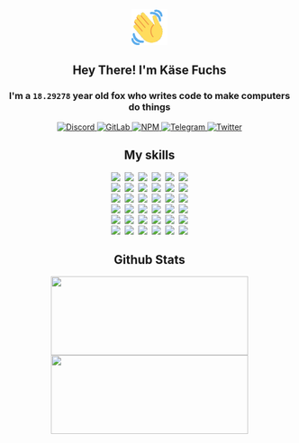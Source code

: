 <div><p align=center><img src=./resources/images/wave.gif width=64px height=64px></p><h2 align=center>Hey There! I'm Käse Fuchs</h2><h3 align=center>I'm a <code>18.29278</code> year old fox who writes code to make computers do things</h3><p align=center><a href=https://discord.com/users/507526681125322772><img alt=Discord src="https://img.shields.io/badge/Discord-5865F2?logo=discord&logoColor=white&style=flat-square#2c40f30e9075e1307ce0e9770d808f86"> </a><a href=https://gitlab.com/kasefuchs><img alt=GitLab src="https://img.shields.io/badge/GitLab-330F63?logo=gitlab&logoColor=white&style=flat-square#2c40f30e9075e1307ce0e9770d808f86"> </a><a href=https://npmjs.com/~kasefuchs><img alt=NPM src="https://img.shields.io/badge/NPM-CB3837?logo=npm&logoColor=white&style=flat-square#2c40f30e9075e1307ce0e9770d808f86"> </a><a href=https://t.me/kasefuchs><img alt=Telegram src="https://img.shields.io/badge/Telegram-2CA5E0?logo=telegram&logoColor=white&style=flat-square#2c40f30e9075e1307ce0e9770d808f86"> </a><a href=https://twitter.com/kasefuchs><img alt=Twitter src="https://img.shields.io/badge/Twitter-1DA1F2?logo=twitter&logoColor=white&style=flat-square#2c40f30e9075e1307ce0e9770d808f86"></a></p><h2 align=center>My skills</h2><p align=center><a href=https://aws.amazon.com/ ><picture><source srcset="https://skillicons.dev/icons?i=aws&theme=dark#2c40f30e9075e1307ce0e9770d808f86" media="(prefers-color-scheme: dark)"><source srcset="https://skillicons.dev/icons?i=aws&theme=light#2c40f30e9075e1307ce0e9770d808f86" media="(prefers-color-scheme: light), (prefers-color-scheme: no-preference)"><img src="https://skillicons.dev/icons?i=aws&theme=light#2c40f30e9075e1307ce0e9770d808f86"></picture></a>&nbsp;&nbsp;<a href=https://en.wikipedia.org/wiki/Bash_(Unix_shell)><picture><source srcset="https://skillicons.dev/icons?i=bash&theme=dark#2c40f30e9075e1307ce0e9770d808f86" media="(prefers-color-scheme: dark)"><source srcset="https://skillicons.dev/icons?i=bash&theme=light#2c40f30e9075e1307ce0e9770d808f86" media="(prefers-color-scheme: light), (prefers-color-scheme: no-preference)"><img src="https://skillicons.dev/icons?i=bash&theme=light#2c40f30e9075e1307ce0e9770d808f86"></picture></a>&nbsp;&nbsp;<a href=https://discord.com/developers/docs><picture><source srcset="https://skillicons.dev/icons?i=bots&theme=dark#2c40f30e9075e1307ce0e9770d808f86" media="(prefers-color-scheme: dark)"><source srcset="https://skillicons.dev/icons?i=bots&theme=light#2c40f30e9075e1307ce0e9770d808f86" media="(prefers-color-scheme: light), (prefers-color-scheme: no-preference)"><img src="https://skillicons.dev/icons?i=bots&theme=light#2c40f30e9075e1307ce0e9770d808f86"></picture></a>&nbsp;&nbsp;<a href=https://www.cloudflare.com/ ><picture><source srcset="https://skillicons.dev/icons?i=cloudflare&theme=dark#2c40f30e9075e1307ce0e9770d808f86" media="(prefers-color-scheme: dark)"><source srcset="https://skillicons.dev/icons?i=cloudflare&theme=light#2c40f30e9075e1307ce0e9770d808f86" media="(prefers-color-scheme: light), (prefers-color-scheme: no-preference)"><img src="https://skillicons.dev/icons?i=cloudflare&theme=light#2c40f30e9075e1307ce0e9770d808f86"></picture></a>&nbsp;&nbsp;<a href=https://en.wikipedia.org/wiki/CSS><picture><source srcset="https://skillicons.dev/icons?i=css&theme=dark#2c40f30e9075e1307ce0e9770d808f86" media="(prefers-color-scheme: dark)"><source srcset="https://skillicons.dev/icons?i=css&theme=light#2c40f30e9075e1307ce0e9770d808f86" media="(prefers-color-scheme: light), (prefers-color-scheme: no-preference)"><img src="https://skillicons.dev/icons?i=css&theme=light#2c40f30e9075e1307ce0e9770d808f86"></picture></a>&nbsp;&nbsp;<a href=https://www.docker.com/ ><picture><source srcset="https://skillicons.dev/icons?i=docker&theme=dark#2c40f30e9075e1307ce0e9770d808f86" media="(prefers-color-scheme: dark)"><source srcset="https://skillicons.dev/icons?i=docker&theme=light#2c40f30e9075e1307ce0e9770d808f86" media="(prefers-color-scheme: light), (prefers-color-scheme: no-preference)"><img src="https://skillicons.dev/icons?i=docker&theme=light#2c40f30e9075e1307ce0e9770d808f86"></picture></a><br><a href=https://www.electronjs.org/ ><picture><source srcset="https://skillicons.dev/icons?i=electron&theme=dark#2c40f30e9075e1307ce0e9770d808f86" media="(prefers-color-scheme: dark)"><source srcset="https://skillicons.dev/icons?i=electron&theme=light#2c40f30e9075e1307ce0e9770d808f86" media="(prefers-color-scheme: light), (prefers-color-scheme: no-preference)"><img src="https://skillicons.dev/icons?i=electron&theme=light#2c40f30e9075e1307ce0e9770d808f86"></picture></a>&nbsp;&nbsp;<a href=https://expressjs.com/ ><picture><source srcset="https://skillicons.dev/icons?i=express&theme=dark#2c40f30e9075e1307ce0e9770d808f86" media="(prefers-color-scheme: dark)"><source srcset="https://skillicons.dev/icons?i=express&theme=light#2c40f30e9075e1307ce0e9770d808f86" media="(prefers-color-scheme: light), (prefers-color-scheme: no-preference)"><img src="https://skillicons.dev/icons?i=express&theme=light#2c40f30e9075e1307ce0e9770d808f86"></picture></a>&nbsp;&nbsp;<a href=https://www.figma.com/ ><picture><source srcset="https://skillicons.dev/icons?i=figma&theme=dark#2c40f30e9075e1307ce0e9770d808f86" media="(prefers-color-scheme: dark)"><source srcset="https://skillicons.dev/icons?i=figma&theme=light#2c40f30e9075e1307ce0e9770d808f86" media="(prefers-color-scheme: light), (prefers-color-scheme: no-preference)"><img src="https://skillicons.dev/icons?i=figma&theme=light#2c40f30e9075e1307ce0e9770d808f86"></picture></a>&nbsp;&nbsp;<a href=https://firebase.google.com/ ><picture><source srcset="https://skillicons.dev/icons?i=firebase&theme=dark#2c40f30e9075e1307ce0e9770d808f86" media="(prefers-color-scheme: dark)"><source srcset="https://skillicons.dev/icons?i=firebase&theme=light#2c40f30e9075e1307ce0e9770d808f86" media="(prefers-color-scheme: light), (prefers-color-scheme: no-preference)"><img src="https://skillicons.dev/icons?i=firebase&theme=light#2c40f30e9075e1307ce0e9770d808f86"></picture></a>&nbsp;&nbsp;<a href=https://flask.palletsprojects.com/ ><picture><source srcset="https://skillicons.dev/icons?i=flask&theme=dark#2c40f30e9075e1307ce0e9770d808f86" media="(prefers-color-scheme: dark)"><source srcset="https://skillicons.dev/icons?i=flask&theme=light#2c40f30e9075e1307ce0e9770d808f86" media="(prefers-color-scheme: light), (prefers-color-scheme: no-preference)"><img src="https://skillicons.dev/icons?i=flask&theme=light#2c40f30e9075e1307ce0e9770d808f86"></picture></a>&nbsp;&nbsp;<a href=https://cloud.google.com/ ><picture><source srcset="https://skillicons.dev/icons?i=gcp&theme=dark#2c40f30e9075e1307ce0e9770d808f86" media="(prefers-color-scheme: dark)"><source srcset="https://skillicons.dev/icons?i=gcp&theme=light#2c40f30e9075e1307ce0e9770d808f86" media="(prefers-color-scheme: light), (prefers-color-scheme: no-preference)"><img src="https://skillicons.dev/icons?i=gcp&theme=light#2c40f30e9075e1307ce0e9770d808f86"></picture></a><br><a href=https://git-scm.com/ ><picture><source srcset="https://skillicons.dev/icons?i=git&theme=dark#2c40f30e9075e1307ce0e9770d808f86" media="(prefers-color-scheme: dark)"><source srcset="https://skillicons.dev/icons?i=git&theme=light#2c40f30e9075e1307ce0e9770d808f86" media="(prefers-color-scheme: light), (prefers-color-scheme: no-preference)"><img src="https://skillicons.dev/icons?i=git&theme=light#2c40f30e9075e1307ce0e9770d808f86"></picture></a>&nbsp;&nbsp;<a href=https://github.com/ ><picture><source srcset="https://skillicons.dev/icons?i=github&theme=dark#2c40f30e9075e1307ce0e9770d808f86" media="(prefers-color-scheme: dark)"><source srcset="https://skillicons.dev/icons?i=github&theme=light#2c40f30e9075e1307ce0e9770d808f86" media="(prefers-color-scheme: light), (prefers-color-scheme: no-preference)"><img src="https://skillicons.dev/icons?i=github&theme=light#2c40f30e9075e1307ce0e9770d808f86"></picture></a>&nbsp;&nbsp;<a href=https://gitlab.com/ ><picture><source srcset="https://skillicons.dev/icons?i=gitlab&theme=dark#2c40f30e9075e1307ce0e9770d808f86" media="(prefers-color-scheme: dark)"><source srcset="https://skillicons.dev/icons?i=gitlab&theme=light#2c40f30e9075e1307ce0e9770d808f86" media="(prefers-color-scheme: light), (prefers-color-scheme: no-preference)"><img src="https://skillicons.dev/icons?i=gitlab&theme=light#2c40f30e9075e1307ce0e9770d808f86"></picture></a>&nbsp;&nbsp;<a href=https://www.heroku.com/ ><picture><source srcset="https://skillicons.dev/icons?i=heroku&theme=dark#2c40f30e9075e1307ce0e9770d808f86" media="(prefers-color-scheme: dark)"><source srcset="https://skillicons.dev/icons?i=heroku&theme=light#2c40f30e9075e1307ce0e9770d808f86" media="(prefers-color-scheme: light), (prefers-color-scheme: no-preference)"><img src="https://skillicons.dev/icons?i=heroku&theme=light#2c40f30e9075e1307ce0e9770d808f86"></picture></a>&nbsp;&nbsp;<a href=https://en.wikipedia.org/wiki/HTML><picture><source srcset="https://skillicons.dev/icons?i=html&theme=dark#2c40f30e9075e1307ce0e9770d808f86" media="(prefers-color-scheme: dark)"><source srcset="https://skillicons.dev/icons?i=html&theme=light#2c40f30e9075e1307ce0e9770d808f86" media="(prefers-color-scheme: light), (prefers-color-scheme: no-preference)"><img src="https://skillicons.dev/icons?i=html&theme=light#2c40f30e9075e1307ce0e9770d808f86"></picture></a>&nbsp;&nbsp;<a href=https://en.wikipedia.org/wiki/JavaScript><picture><source srcset="https://skillicons.dev/icons?i=js&theme=dark#2c40f30e9075e1307ce0e9770d808f86" media="(prefers-color-scheme: dark)"><source srcset="https://skillicons.dev/icons?i=js&theme=light#2c40f30e9075e1307ce0e9770d808f86" media="(prefers-color-scheme: light), (prefers-color-scheme: no-preference)"><img src="https://skillicons.dev/icons?i=js&theme=light#2c40f30e9075e1307ce0e9770d808f86"></picture></a><br><a href=https://en.wikipedia.org/wiki/Linux><picture><source srcset="https://skillicons.dev/icons?i=linux&theme=dark#2c40f30e9075e1307ce0e9770d808f86" media="(prefers-color-scheme: dark)"><source srcset="https://skillicons.dev/icons?i=linux&theme=light#2c40f30e9075e1307ce0e9770d808f86" media="(prefers-color-scheme: light), (prefers-color-scheme: no-preference)"><img src="https://skillicons.dev/icons?i=linux&theme=light#2c40f30e9075e1307ce0e9770d808f86"></picture></a>&nbsp;&nbsp;<a href=https://mui.com/ ><picture><source srcset="https://skillicons.dev/icons?i=materialui&theme=dark#2c40f30e9075e1307ce0e9770d808f86" media="(prefers-color-scheme: dark)"><source srcset="https://skillicons.dev/icons?i=materialui&theme=light#2c40f30e9075e1307ce0e9770d808f86" media="(prefers-color-scheme: light), (prefers-color-scheme: no-preference)"><img src="https://skillicons.dev/icons?i=materialui&theme=light#2c40f30e9075e1307ce0e9770d808f86"></picture></a>&nbsp;&nbsp;<a href=https://en.wikipedia.org/wiki/Markdown><picture><source srcset="https://skillicons.dev/icons?i=md&theme=dark#2c40f30e9075e1307ce0e9770d808f86" media="(prefers-color-scheme: dark)"><source srcset="https://skillicons.dev/icons?i=md&theme=light#2c40f30e9075e1307ce0e9770d808f86" media="(prefers-color-scheme: light), (prefers-color-scheme: no-preference)"><img src="https://skillicons.dev/icons?i=md&theme=light#2c40f30e9075e1307ce0e9770d808f86"></picture></a>&nbsp;&nbsp;<a href=https://www.mongodb.com/ ><picture><source srcset="https://skillicons.dev/icons?i=mongodb&theme=dark#2c40f30e9075e1307ce0e9770d808f86" media="(prefers-color-scheme: dark)"><source srcset="https://skillicons.dev/icons?i=mongodb&theme=light#2c40f30e9075e1307ce0e9770d808f86" media="(prefers-color-scheme: light), (prefers-color-scheme: no-preference)"><img src="https://skillicons.dev/icons?i=mongodb&theme=light#2c40f30e9075e1307ce0e9770d808f86"></picture></a>&nbsp;&nbsp;<a href=https://www.mysql.com/ ><picture><source srcset="https://skillicons.dev/icons?i=mysql&theme=dark#2c40f30e9075e1307ce0e9770d808f86" media="(prefers-color-scheme: dark)"><source srcset="https://skillicons.dev/icons?i=mysql&theme=light#2c40f30e9075e1307ce0e9770d808f86" media="(prefers-color-scheme: light), (prefers-color-scheme: no-preference)"><img src="https://skillicons.dev/icons?i=mysql&theme=light#2c40f30e9075e1307ce0e9770d808f86"></picture></a>&nbsp;&nbsp;<a href=https://nextjs.org/ ><picture><source srcset="https://skillicons.dev/icons?i=nextjs&theme=dark#2c40f30e9075e1307ce0e9770d808f86" media="(prefers-color-scheme: dark)"><source srcset="https://skillicons.dev/icons?i=nextjs&theme=light#2c40f30e9075e1307ce0e9770d808f86" media="(prefers-color-scheme: light), (prefers-color-scheme: no-preference)"><img src="https://skillicons.dev/icons?i=nextjs&theme=light#2c40f30e9075e1307ce0e9770d808f86"></picture></a><br><a href=https://nodejs.org/en/ ><picture><source srcset="https://skillicons.dev/icons?i=nodejs&theme=dark#2c40f30e9075e1307ce0e9770d808f86" media="(prefers-color-scheme: dark)"><source srcset="https://skillicons.dev/icons?i=nodejs&theme=light#2c40f30e9075e1307ce0e9770d808f86" media="(prefers-color-scheme: light), (prefers-color-scheme: no-preference)"><img src="https://skillicons.dev/icons?i=nodejs&theme=light#2c40f30e9075e1307ce0e9770d808f86"></picture></a>&nbsp;&nbsp;<a href=https://www.postgresql.org/ ><picture><source srcset="https://skillicons.dev/icons?i=postgres&theme=dark#2c40f30e9075e1307ce0e9770d808f86" media="(prefers-color-scheme: dark)"><source srcset="https://skillicons.dev/icons?i=postgres&theme=light#2c40f30e9075e1307ce0e9770d808f86" media="(prefers-color-scheme: light), (prefers-color-scheme: no-preference)"><img src="https://skillicons.dev/icons?i=postgres&theme=light#2c40f30e9075e1307ce0e9770d808f86"></picture></a>&nbsp;&nbsp;<a href=https://learn.microsoft.com/en-us/powershell/ ><picture><source srcset="https://skillicons.dev/icons?i=powershell&theme=dark#2c40f30e9075e1307ce0e9770d808f86" media="(prefers-color-scheme: dark)"><source srcset="https://skillicons.dev/icons?i=powershell&theme=light#2c40f30e9075e1307ce0e9770d808f86" media="(prefers-color-scheme: light), (prefers-color-scheme: no-preference)"><img src="https://skillicons.dev/icons?i=powershell&theme=light#2c40f30e9075e1307ce0e9770d808f86"></picture></a>&nbsp;&nbsp;<a href=https://www.python.org/ ><picture><source srcset="https://skillicons.dev/icons?i=py&theme=dark#2c40f30e9075e1307ce0e9770d808f86" media="(prefers-color-scheme: dark)"><source srcset="https://skillicons.dev/icons?i=py&theme=light#2c40f30e9075e1307ce0e9770d808f86" media="(prefers-color-scheme: light), (prefers-color-scheme: no-preference)"><img src="https://skillicons.dev/icons?i=py&theme=light#2c40f30e9075e1307ce0e9770d808f86"></picture></a>&nbsp;&nbsp;<a href=https://www.raspberrypi.org/ ><picture><source srcset="https://skillicons.dev/icons?i=raspberrypi&theme=dark#2c40f30e9075e1307ce0e9770d808f86" media="(prefers-color-scheme: dark)"><source srcset="https://skillicons.dev/icons?i=raspberrypi&theme=light#2c40f30e9075e1307ce0e9770d808f86" media="(prefers-color-scheme: light), (prefers-color-scheme: no-preference)"><img src="https://skillicons.dev/icons?i=raspberrypi&theme=light#2c40f30e9075e1307ce0e9770d808f86"></picture></a>&nbsp;&nbsp;<a href=https://reactjs.org/ ><picture><source srcset="https://skillicons.dev/icons?i=react&theme=dark#2c40f30e9075e1307ce0e9770d808f86" media="(prefers-color-scheme: dark)"><source srcset="https://skillicons.dev/icons?i=react&theme=light#2c40f30e9075e1307ce0e9770d808f86" media="(prefers-color-scheme: light), (prefers-color-scheme: no-preference)"><img src="https://skillicons.dev/icons?i=react&theme=light#2c40f30e9075e1307ce0e9770d808f86"></picture></a><br><a href=https://redux.js.org/ ><picture><source srcset="https://skillicons.dev/icons?i=redux&theme=dark#2c40f30e9075e1307ce0e9770d808f86" media="(prefers-color-scheme: dark)"><source srcset="https://skillicons.dev/icons?i=redux&theme=light#2c40f30e9075e1307ce0e9770d808f86" media="(prefers-color-scheme: light), (prefers-color-scheme: no-preference)"><img src="https://skillicons.dev/icons?i=redux&theme=light#2c40f30e9075e1307ce0e9770d808f86"></picture></a>&nbsp;&nbsp;<a href=https://en.wikipedia.org/wiki/Regular_expression><picture><source srcset="https://skillicons.dev/icons?i=regex&theme=dark#2c40f30e9075e1307ce0e9770d808f86" media="(prefers-color-scheme: dark)"><source srcset="https://skillicons.dev/icons?i=regex&theme=light#2c40f30e9075e1307ce0e9770d808f86" media="(prefers-color-scheme: light), (prefers-color-scheme: no-preference)"><img src="https://skillicons.dev/icons?i=regex&theme=light#2c40f30e9075e1307ce0e9770d808f86"></picture></a>&nbsp;&nbsp;<a href=https://en.wikipedia.org/wiki/Sass_(stylesheet_language)><picture><source srcset="https://skillicons.dev/icons?i=sass&theme=dark#2c40f30e9075e1307ce0e9770d808f86" media="(prefers-color-scheme: dark)"><source srcset="https://skillicons.dev/icons?i=sass&theme=light#2c40f30e9075e1307ce0e9770d808f86" media="(prefers-color-scheme: light), (prefers-color-scheme: no-preference)"><img src="https://skillicons.dev/icons?i=sass&theme=light#2c40f30e9075e1307ce0e9770d808f86"></picture></a>&nbsp;&nbsp;<a href=https://www.typescriptlang.org/ ><picture><source srcset="https://skillicons.dev/icons?i=ts&theme=dark#2c40f30e9075e1307ce0e9770d808f86" media="(prefers-color-scheme: dark)"><source srcset="https://skillicons.dev/icons?i=ts&theme=light#2c40f30e9075e1307ce0e9770d808f86" media="(prefers-color-scheme: light), (prefers-color-scheme: no-preference)"><img src="https://skillicons.dev/icons?i=ts&theme=light#2c40f30e9075e1307ce0e9770d808f86"></picture></a>&nbsp;&nbsp;<a href=https://unity.com/ ><picture><source srcset="https://skillicons.dev/icons?i=unity&theme=dark#2c40f30e9075e1307ce0e9770d808f86" media="(prefers-color-scheme: dark)"><source srcset="https://skillicons.dev/icons?i=unity&theme=light#2c40f30e9075e1307ce0e9770d808f86" media="(prefers-color-scheme: light), (prefers-color-scheme: no-preference)"><img src="https://skillicons.dev/icons?i=unity&theme=light#2c40f30e9075e1307ce0e9770d808f86"></picture></a>&nbsp;&nbsp;<a href=https://workers.cloudflare.com/ ><picture><source srcset="https://skillicons.dev/icons?i=workers&theme=dark#2c40f30e9075e1307ce0e9770d808f86" media="(prefers-color-scheme: dark)"><source srcset="https://skillicons.dev/icons?i=workers&theme=light#2c40f30e9075e1307ce0e9770d808f86" media="(prefers-color-scheme: light), (prefers-color-scheme: no-preference)"><img src="https://skillicons.dev/icons?i=workers&theme=light#2c40f30e9075e1307ce0e9770d808f86"></picture></a><br></p><h2 align=center>Github Stats</h2><p align=center><picture><source srcset="https://github-readme-stats-kasefuchs.vercel.app/api/?count_private=true&hide_border=true&hide_rank=true&line_height=20&hide_title=true&username=Kasefuchs&theme=dark#2c40f30e9075e1307ce0e9770d808f86" media="(prefers-color-scheme: dark)"><source srcset="https://github-readme-stats-kasefuchs.vercel.app/api/?count_private=true&hide_border=true&hide_rank=true&line_height=20&hide_title=true&username=Kasefuchs&theme=light#2c40f30e9075e1307ce0e9770d808f86" media="(prefers-color-scheme: light), (prefers-color-scheme: no-preference)"><img align=middle width=350 height=140 src="https://github-readme-stats-kasefuchs.vercel.app/api/?count_private=true&hide_border=true&hide_rank=true&line_height=20&hide_title=true&username=Kasefuchs&theme=light#2c40f30e9075e1307ce0e9770d808f86"></picture><picture><source srcset="https://github-readme-stats-kasefuchs.vercel.app/api/top-langs/?count_private=true&hide_border=true&layout=compact&username=Kasefuchs&theme=dark#2c40f30e9075e1307ce0e9770d808f86" media="(prefers-color-scheme: dark)"><source srcset="https://github-readme-stats-kasefuchs.vercel.app/api/top-langs/?count_private=true&hide_border=true&layout=compact&username=Kasefuchs&theme=light#2c40f30e9075e1307ce0e9770d808f86" media="(prefers-color-scheme: light), (prefers-color-scheme: no-preference)"><img align=middle width=350 height=140 src="https://github-readme-stats-kasefuchs.vercel.app/api/top-langs/?count_private=true&hide_border=true&layout=compact&username=Kasefuchs&theme=light#2c40f30e9075e1307ce0e9770d808f86"></picture></p><img src="https://hit.yhype.me/github/profile?user_id=64592097#2c40f30e9075e1307ce0e9770d808f86" alt=""></div>